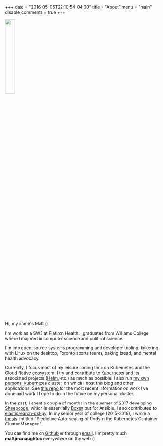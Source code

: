 +++
date = "2016-05-05T22:10:54-04:00"
title = "About"
menu = "main"
disable_comments = true
+++

<img src="/img/avatar.png" style="height:25%; width:25%;"/>

Hi, my name's Matt :)

I'm work as a SWE at Flatiron Health. I graduated from Williams
College where I majored in computer science and political science.

I'm into open-source systems programming and developer tooling,
tinkering with Linux on the desktop, Toronto sports teams, baking bread, and mental health advocacy.

Currently, I focus most of my leisure coding time on Kubernetes and the Cloud
Native ecosystem. I try and contribute to [Kubernetes](https://github.com/kubernetes/kubernetes) and
its associated projects ([Helm](https://github.com/helm), etc.) as much as
possible.  I also run
[my own personal Kubernetes](http://mattjmcnaughton.com/post/a-kubernetes-of-ones-own-part-0/)
cluster, on which I host this blog and other applications.
See [this repo](https://github.com/mattjmcnaughton/personal-k8s-cluster-roadmap)
for the most recent information on work I've done and work I hope to do in the
future on my personal cluster.

In the past, I spent a couple of months in the summer of 2017 developing
[Sheepdoge](https://github.com/sheepdoge), which is essentially [Boxen](https://github.com/boxen)
but for Ansible. I also contributed to [elasticsearch-dsl-py](https://github.com/elastic/elasticsearch-dsl-py).
In my senior year of college (2015-2016), I wrote a
[thesis](https://github.com/mattjmcnaughton/thesis) entitled "Predictive
Auto-scaling of Pods in the Kubernetes Container Cluster Manager."

You can find me on [Github](https://github.com/mattjmcnaughton) or through [email](mailto:mattjmcnaughton@gmail.com).
I'm pretty much **mattjmcnaughton** everywhere on the web :)
